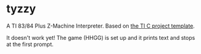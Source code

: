 # tyzzy

A TI 83/84 Plus Z-Machine Interpreter. Based on [the TI C project template](https://github.com/empathicqubit/ti8xp-c-template).

It doesn't work yet! The game (HHGG) is set up and it prints text and stops at the first prompt.
